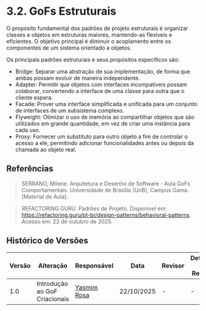 # 3.2. GoFs Estruturais

O propósito fundamental dos padrões de projeto estruturais é organizar classes e objetos em estruturas maiores, mantendo-as flexíveis e eficientes. O objetivo principal é diminuir o acoplamento entre os componentes de um sistema orientado a objetos.

Os principais padrões estruturais e seus propósitos específicos são:

- Bridge: Separar uma abstração de sua implementação, de forma que ambas possam evoluir de maneira independente.   
- Adapter: Permitir que objetos com interfaces incompatíveis possam colaborar, convertendo a interface de uma classe para outra que o cliente espera.   
- Facade: Prover uma interface simplificada e unificada para um conjunto de interfaces de um subsistema complexo.   
- Flyweight: Otimizar o uso de memória ao compartilhar objetos que são utilizados em grande quantidade, em vez de criar uma instância para cada uso.   
- Proxy: Fornecer um substituto para outro objeto a fim de controlar o acesso a ele, permitindo adicionar funcionalidades antes ou depois da chamada ao objeto real.

## Referências
>SERRANO, Milene. Arquitetura e Desenho de Software - Aula GoFs Comportamentais. Universidade de Brasília (UnB), Campus Gama. [Material de Aula].

>REFACTORING.GURU. Padrões de Projeto. Disponível em: https://refactoring.guru/pt-br/design-patterns/behavioral-patterns. Acesso em: 22 de outubro de 2025.

## Histórico de Versões
| Versão | Alteração | Responsável | Data | Revisor |  Detalhes da Revisão | Data da Revisão |
|--------|-----------|-------------|------|---------|----------------------|-----------------|
| 1.0 | Introdução ao GoF Criacionais | [Yasmim Rosa](https://github.com/yaskisoba) | 22/10/2025 | - | - | - |
